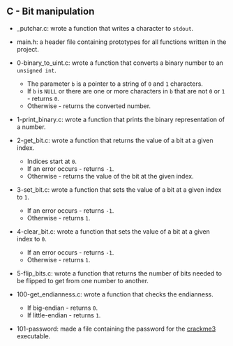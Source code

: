 ## C - Bit manipulation

* _putchar.c: wrote a function that writes a character to `stdout`.

* main.h: a header file containing prototypes for all functions written in the project.

* 0-binary_to_uint.c: wrote a function that converts a binary number to an `unsigned int`.
  * The parameter `b` is a pointer to a string of `0` and `1` characters.
  * If `b` is `NULL` or there are one or more characters in `b` that are not `0` or `1` - returns `0`.
  * Otherwise - returns the converted number.

* 1-print_binary.c: wrote a function that prints the binary representation of a number.

* 2-get_bit.c: wrote a function that returns the value of a bit at a given index.
  * Indices start at `0`.
  * If an error occurs - returns `-1`.
  * Otherwise - returns the value of the bit at the given index.

* 3-set_bit.c: wrote a function that sets the value of a bit at a given index to `1`.
  * If an error occurs - returns `-1`.
  * Otherwise - returns `1`.

* 4-clear_bit.c: wrote a function that sets the value of a bit at a given index to `0`.
  * If an error occurs - returns `-1`.
  * Otherwise - returns `1`.

* 5-flip_bits.c: wrote a function that returns the number of bits needed to be flipped to get from one number to another.

* 100-get_endianness.c: wrote a function that checks the endianness.
  * If big-endian - returns `0`.
  * If little-endian - returns `1`.

* 101-password: made a file containing the password for the [crackme3](https://github.com/holbertonschool/0x13.c) executable.